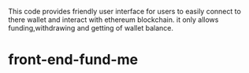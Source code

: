 This code provides friendly user interface for users to easily connect to there wallet and
interact with ethereum blockchain. it only allows funding,withdrawing and getting of wallet balance.
# front-end-fund-me
